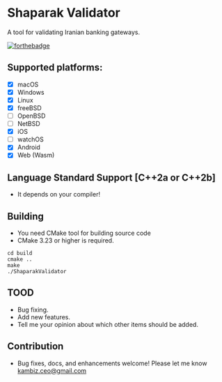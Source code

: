 # Shaparak Validator
A tool for validating Iranian banking gateways.

[![forthebadge](https://forthebadge.com/images/badges/made-with-c-plus-plus.svg)](https://forthebadge.com)

## Supported platforms:

- [x] macOS
- [x] Windows
- [x] Linux
- [x] freeBSD
- [ ] OpenBSD
- [ ] NetBSD
- [x] iOS
- [ ] watchOS
- [x] Android
- [x] Web (Wasm)

## Language Standard Support [C++2a or C++2b]
- It depends on your compiler!

## Building

- You need CMake tool for building source code
- CMake 3.23 or higher is required.

```
cd build
cmake ..
make
./ShaparakValidator

```

## TOOD
- Bug fixing.
- Add new features.
- Tell me your opinion about which other items should be added.

## Contribution
- Bug fixes, docs, and enhancements welcome! Please let me know kambiz.ceo@gmail.com
